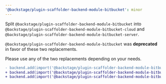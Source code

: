 ```yaml
---
'@backstage/plugin-scaffolder-backend-module-bitbucket': minor
---
```


Split `@backstage/plugin-scaffolder-backend-module-bitbucket` into
`@backstage/plugin-scaffolder-backend-module-bitbucket-cloud` and
`@backstage/plugin-scaffolder-backend-module-bitbucket-server`.

`@backstage/plugin-scaffolder-backend-module-bitbucket` was **deprecated** in favor of these two replacements.

Please use any of the two replacements depending on your needs.

```diff
- backend.add(import('@backstage/plugin-scaffolder-backend-module-bitbucket'));
+ backend.add(import('@backstage/plugin-scaffolder-backend-module-bitbucket-cloud'));
+ backend.add(import('@backstage/plugin-scaffolder-backend-module-bitbucket-server'));
```
